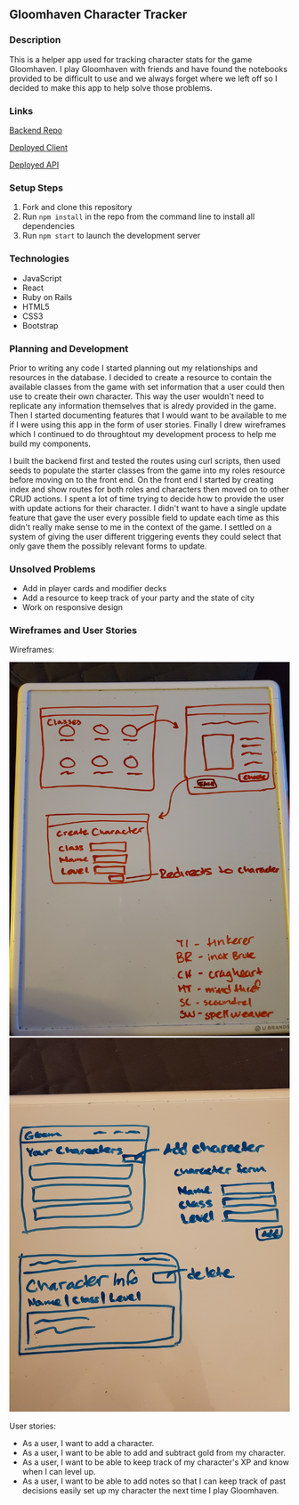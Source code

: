 ## Gloomhaven Character Tracker

### Description

This is a helper app used for tracking character stats for the game Gloomhaven. I play Gloomhaven with friends and have found the notebooks provided to be difficult to use and we always forget where we left off so I decided to make this app to help solve those problems.

### Links

[Backend Repo](https://github.com/amandabeers/gloomhaven-tracker-backend)

[Deployed Client](https://amandabeers.github.io/gloomhaven-tracker-client/)

[Deployed API](https://gloomhaven-tracker-api.herokuapp.com)

### Setup Steps

1. Fork and clone this repository
2. Run `npm install` in the repo from the command line to install all dependencies
3. Run `npm start` to launch the development server

### Technologies

- JavaScript
- React
- Ruby on Rails
- HTML5
- CSS3
- Bootstrap

### Planning and Development

Prior to writing any code I started planning out my relationships and resources in the database. I decided to create a resource to contain the available classes from the game with set information that a user could then use to create their own character. This way the user wouldn't need to replicate any information themselves that is alredy provided in the game. Then I started documenting features that I would want to be available to me if I were using this app in the form of user stories. Finally I drew wireframes which I continued to do throughtout my development process to help me build my components.

I built the backend first and tested the routes using curl scripts, then used seeds to populate the starter classes from the game into my roles resource before moving on to the front end. On the front end I started by creating index and show routes for both roles and characters then moved on to other CRUD actions. I spent a lot of time trying to decide how to provide the user with update actions for their character. I didn't want to have a single update feature that gave the user every possible field to update each time as this didn't really make sense to me in the context of the game. I settled on a system of giving the user different triggering events they could select that only gave them the possibly relevant forms to update.

### Unsolved Problems

- Add in player cards and modifier decks
- Add a resource to keep track of your party and the state of city
- Work on responsive design

### Wireframes and User Stories

Wireframes:

  ![Wireframe Image](./public/20190826_wireframe.jpg)
  ![Wireframe Image](./public/20190825_wireframe.jpg)

User stories:
- As a user, I want to add a character.
- As a user, I want to be able to add and subtract gold from my character.
- As a user, I want to be able to keep track of my character's XP and know when I can level up.
- As a user, I want to be able to add notes so that I can keep track of past decisions easily set up my character the next time I play Gloomhaven.
